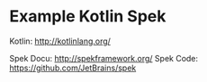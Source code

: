 # Example Kotlin Spek 

Kotlin: http://kotlinlang.org/

Spek Docu: http://spekframework.org/
Spek Code: https://github.com/JetBrains/spek

